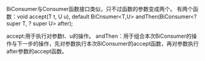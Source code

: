 BiConsumer与Consumer函数接口类似，只不过函数的参数变成两个。
有两个函数：void accept(T t, U u), default BiCnsumer<T,U> andThen(BiConsumer<? super T, ? super U> after);

accept:用于执行对参数t、u的操作。
andThen：用于组合本次BiConsumer的操作与下一步的操作，先对参数执行本次BiConsumer的accept函数，再对参数执行after参数的accept函数。